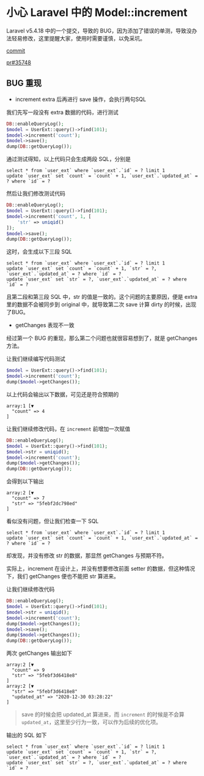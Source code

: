 # 小心 Laravel 中的 Model::increment

Laravel v5.4.18 中的一个提交，导致的 BUG，因为添加了错误的单测，导致没办法轻易修改，这里提醒大家，使用时需要谨慎，以免采坑。

[commit](https://github.com/laravel/framework/commit/ac2d8fc360c8d44ba35bad4182ae5200448cdb5a)

[pr#35748](https://github.com/laravel/framework/pull/35748)

## BUG 重现

- increment extra 后再进行 save 操作，会执行两句SQL

我们先写一段没有 extra 数据的代码，进行测试

```php
DB::enableQueryLog();
$model = UserExt::query()->find(101);
$model->increment('count');
$model->save();
dump(DB::getQueryLog());
```

通过测试得知，以上代码只会生成两段 SQL，分别是

```
select * from `user_ext` where `user_ext`.`id` = ? limit 1
update `user_ext` set `count` = `count` + 1, `user_ext`.`updated_at` = ? where `id` = ?
```

然后让我们修改测试代码

```php
DB::enableQueryLog();
$model = UserExt::query()->find(101);
$model->increment('count', 1, [
    'str' => uniqid()
]);
$model->save();
dump(DB::getQueryLog());
```

这时，会生成以下三段 SQL

```
select * from `user_ext` where `user_ext`.`id` = ? limit 1
update `user_ext` set `count` = `count` + 1, `str` = ?, `user_ext`.`updated_at` = ? where `id` = ?
update `user_ext` set `str` = ?, `user_ext`.`updated_at` = ? where `id` = ?
```

且第二段和第三段 SQL 中，str 的值是一致的。这个问题的主要原因，便是 extra 里的数据不会被同步到 original 中，就导致第二次 save 计算 dirty 的时候，出现了BUG。

- getChanges 表现不一致

经过第一个 BUG 的重现，那么第二个问题也就很容易想到了，就是 getChanges 方法。

让我们继续编写代码测试

```php
$model = UserExt::query()->find(101);
$model->increment('count');
dump($model->getChanges());
```

以上代码会输出以下数据，可见还是符合预期的

```
array:1 [▼
  "count" => 4
]
```

让我们继续修改代码，在 `increment` 前增加一次赋值

```php
DB::enableQueryLog();
$model = UserExt::query()->find(101);
$model->str = uniqid();
$model->increment('count');
dump($model->getChanges());
dump(DB::getQueryLog());
```

会得到以下输出

```
array:2 [▼
  "count" => 7
  "str" => "5febf2dc798ed"
]
```

看似没有问题，但让我们检查一下 SQL

```
select * from `user_ext` where `user_ext`.`id` = ? limit 1
update `user_ext` set `count` = `count` + 1, `user_ext`.`updated_at` = ? where `id` = ?
```

却发现，并没有修改 str 的数据，那显然 getChanges 与预期不符。

实际上，increment 在设计上，并没有想要修改前面 setter 的数据，但这种情况下，我们 getChanges 便也不能把 str 算进来。

让我们继续修改代码

```php
DB::enableQueryLog();
$model = UserExt::query()->find(101);
$model->str = uniqid();
$model->increment('count');
dump($model->getChanges());
$model->save();
dump($model->getChanges());
dump(DB::getQueryLog());
```

两次 getChanges 输出如下

```
array:2 [▼
  "count" => 9
  "str" => "5febf3d6418e8"
]
array:2 [▼
  "str" => "5febf3d6418e8"
  "updated_at" => "2020-12-30 03:28:22"
]
```

> save 的时候会把 updated_at 算进来，而 `increment` 的时候是不会算 `updated_at`，这里至少行为一致，可以作为后续的优化项。

输出的 SQL 如下

```
select * from `user_ext` where `user_ext`.`id` = ? limit 1
update `user_ext` set `count` = `count` + 1, `str` = ?, `user_ext`.`updated_at` = ? where `id` = ?
update `user_ext` set `str` = ?, `user_ext`.`updated_at` = ? where `id` = ?
```

